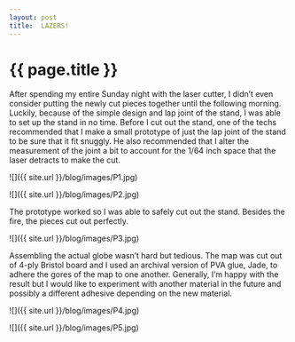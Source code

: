 ```yaml
---
layout: post
title:  LAZERS!
---
```


{{ page.title }}
================

<p class="meta">

After spending my entire Sunday night with the laser cutter, I didn’t even consider putting the newly cut pieces together until the following morning.  Luckily, because of the simple design and lap joint of the stand, I was able to set up the stand in no time.   Before I cut out the stand, one of the techs recommended that I make a small prototype of just the lap joint of the stand to be sure that it fit snuggly.  He also recommended that I alter the measurement of the joint a bit to account for the 1/64 inch space that the laser detracts to make the cut.  

![]({{ site.url }}/blog/images/P1.jpg)

![]({{ site.url }}/blog/images/P2.jpg)


The prototype worked so I was able to safely cut out the stand.  Besides the fire, the pieces cut out perfectly.

![]({{ site.url }}/blog/images/P3.jpg)


Assembling the actual globe wasn’t hard but tedious.  The map was cut out of 4-ply Bristol board and I used an archival version of PVA glue, Jade, to adhere the gores of the map to one another.   Generally, I’m happy with the result but I would like to experiment with another material in the future and possibly a different adhesive depending on the new material.     

![]({{ site.url }}/blog/images/P4.jpg)

![]({{ site.url }}/blog/images/P5.jpg)




